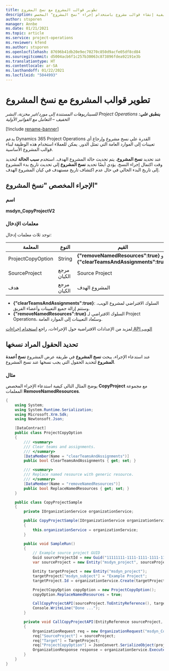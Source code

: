 ```yaml
---
title: تطوير قوالب المشروع مع نسخ المشروع‬
description: يوفر هذا الموضوع معلومات حول كيفية إنشاء قوالب مشروع باستخدام إجراء "نسخ المشروع" المخصص.
author: stsporen
manager: Annbe
ms.date: 01/21/2021
ms.topic: article
ms.service: project-operations
ms.reviewer: kfend
ms.author: stsporen
ms.openlocfilehash: 87696b41db20e9ec70270c850d9acfe05df8cd84
ms.sourcegitcommit: d5004acb6f1c257b30063c873896fdea92191e3b
ms.translationtype: HT
ms.contentlocale: ar-SA
ms.lasthandoff: 01/22/2021
ms.locfileid: "5044993"
---
```

# <a name="develop-project-templates-with-copy-project"></a>تطوير قوالب المشروع مع نسخ المشروع‬

_**ينطبق علي:** ‏‫Project Operations للسيناريوهات المستندة إلى مورد/غير مخزنة‬، ‏‫النشر الخفيف – التعامل مع الفواتير الأولية‬_

[!include [rename-banner](~/includes/cc-data-platform-banner.md)]

يدعم Dynamics 365 Project Operations القدرة علي نسخ مشروع وإرجاع أي تعيينات إلى الموارد العامة التي تمثل الدور. يمكن للعملاء استخدام هذه الوظيفة لبناء قوالب المشروع الأساسية.

عند تحديد **نسخ المشروع**، يتم تحديث حالة المشروع الهدف. استخدم **سبب الحالة** لتحديد وقت اكتمال إجراء النسخ. يؤدي أيضًا تحديد **نسخ المشروع** إلى تحديث تاريخ بدء المشروع إلى تاريخ البدء الحالي في حال عدم اكتشاف تاريخ مستهدف في كيان المشروع الهدف.

## <a name="copy-project-custom-action"></a>الإجراء المخصص "نسخ المشروع" 

### <a name="name"></a>اسم 

**msdyn_CopyProjectV2**

### <a name="input-parameters"></a>معلمات الإدخال
توجد ثلاث معلمات إدخال:

| المعلمة‬          | النوع   | القيم                                                   | 
|--------------------|--------|----------------------------------------------------------|
| ProjectCopyOption  | String | **{"removeNamedResources":true}** أو **{"clearTeamsAndAssignments":true}** |
| SourceProject      | مرجع الكيان | Source Project |
| هدف             | مرجع الكيان | المشروع الهدف |


- **{"clearTeamsAndAssignments":true}**: السلوك الافتراضي لمشروع الويب، وستتم إزالة جميع التعيينات وأعضاء الفريق.
- **{"removeNamedResources":true}** السلوك الافتراضي لـ Project Operations، وستُعاد التعيينات إلى الموارد العامة.

لمزيد من الإعدادات الافتراضية حول الإجراءات، راجع [استخدام إجراءات API الويب](https://docs.microsoft.com/powerapps/developer/common-data-service/webapi/use-web-api-actions)

## <a name="specify-fields-to-copy"></a>تحديد الحقول المراد نسخها 
عند استدعاء الإجراء، يبحث **نسخ المشروع** في طريقة عرض المشروع **نسخ أعمدة المشروع** لتحديد الحقول التي يجب نسخها عند نسخ المشروع.


### <a name="example"></a>مثال
يوضح المثال التالي كيفية استدعاء الإجراء المخصص **CopyProject** مع مجموعة المعلمات **RemoveNamedResources**.
```C#
{
    using System;
    using System.Runtime.Serialization;
    using Microsoft.Xrm.Sdk;
    using Newtonsoft.Json;

    [DataContract]
    public class ProjectCopyOption
    {
        /// <summary>
        /// Clear teams and assignments.
        /// </summary>
        [DataMember(Name = "clearTeamsAndAssignments")]
        public bool ClearTeamsAndAssignments { get; set; }

        /// <summary>
        /// Replace named resource with generic resource.
        /// </summary>
        [DataMember(Name = "removeNamedResources")]
        public bool ReplaceNamedResources { get; set; }
    }

    public class CopyProjectSample
    {
        private IOrganizationService organizationService;

        public CopyProjectSample(IOrganizationService organizationService)
        {
            this.organizationService = organizationService;
        }

        public void SampleRun()
        {
            // Example source project GUID
            Guid sourceProjectId = new Guid("11111111-1111-1111-1111-111111111111");
            var sourceProject = new Entity("msdyn_project", sourceProjectId);

            Entity targetProject = new Entity("msdyn_project");
            targetProject["msdyn_subject"] = "Example Project";
            targetProject.Id = organizationService.Create(targetProject);

            ProjectCopyOption copyOption = new ProjectCopyOption();
            copyOption.ReplaceNamedResources = true;

            CallCopyProjectAPI(sourceProject.ToEntityReference(), targetProject.ToEntityReference(), copyOption);
            Console.WriteLine("Done ...");
        }

        private void CallCopyProjectAPI(EntityReference sourceProject, EntityReference TargetProject, ProjectCopyOption projectCopyOption)
        {
            OrganizationRequest req = new OrganizationRequest("msdyn_CopyProjectV2");
            req["SourceProject"] = sourceProject;
            req["Target"] = TargetProject;
            req["ProjectCopyOption"] = JsonConvert.SerializeObject(projectCopyOption);
            OrganizationResponse response = organizationService.Execute(req);
        }
    }
}
```
